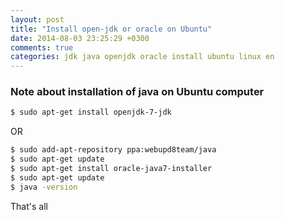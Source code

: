 ```yaml
---
layout: post
title: "Install open-jdk or oracle on Ubuntu"
date: 2014-08-03 23:25:29 +0300
comments: true
categories: jdk java openjdk oracle install ubuntu linux en
---
```


### Note about installation of java on Ubuntu computer

```bash
$ sudo apt-get install openjdk-7-jdk
```

<!-- more -->

OR

```bash
$ sudo add-apt-repository ppa:webupd8team/java
$ sudo apt-get update
$ sudo apt-get install oracle-java7-installer
$ sudo apt-get update
$ java -version
```


That's all